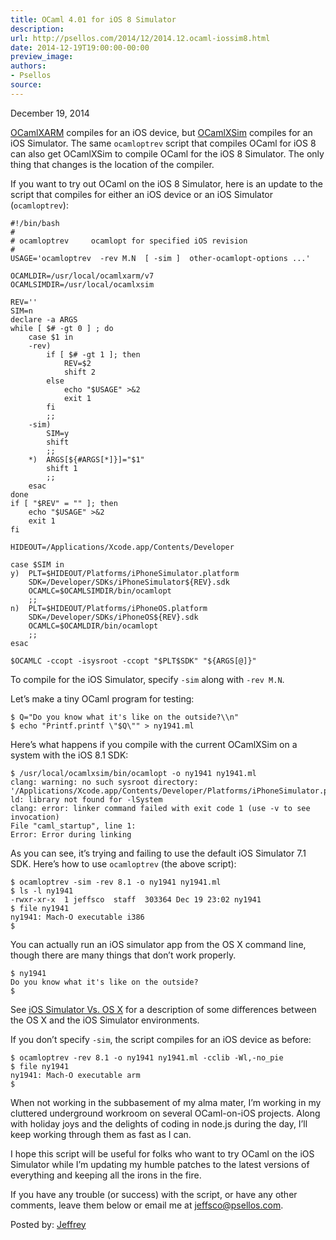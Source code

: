 ```yaml
---
title: OCaml 4.01 for iOS 8 Simulator
description:
url: http://psellos.com/2014/12/2014.12.ocaml-iossim8.html
date: 2014-12-19T19:00:00-00:00
preview_image:
authors:
- Psellos
source:
---
```


<div class="date">December 19, 2014</div>

<p><a href="http://psellos.com/ocaml/compile-to-iphone.html">OCamlXARM</a> compiles for an iOS device, but <a href="http://psellos.com/ocaml/compile-to-iossim.html">OCamlXSim</a> compiles
for an iOS Simulator. The same <code>ocamloptrev</code> script that compiles OCaml
for iOS 8 can also get OCamlXSim to compile OCaml for the iOS 8
Simulator. The only thing that changes is the location of the compiler.</p>

<p>If you want to try out OCaml on the iOS 8 Simulator, here is an update
to the script that compiles for either an iOS device or an iOS Simulator
(<code>ocamloptrev</code>):</p>

<pre><code>#!/bin/bash
#
# ocamloptrev     ocamlopt for specified iOS revision
#
USAGE='ocamloptrev  -rev M.N  [ -sim ]  other-ocamlopt-options ...'

OCAMLDIR=/usr/local/ocamlxarm/v7
OCAMLSIMDIR=/usr/local/ocamlxsim

REV=''
SIM=n
declare -a ARGS
while [ $# -gt 0 ] ; do
    case $1 in
    -rev)
        if [ $# -gt 1 ]; then
            REV=$2
            shift 2
        else
            echo "$USAGE" &gt;&amp;2
            exit 1
        fi
        ;;
    -sim)
        SIM=y
        shift
        ;;
    *)  ARGS[${#ARGS[*]}]="$1"
        shift 1
        ;;
    esac
done
if [ "$REV" = "" ]; then
    echo "$USAGE" &gt;&amp;2
    exit 1
fi

HIDEOUT=/Applications/Xcode.app/Contents/Developer 

case $SIM in
y)  PLT=$HIDEOUT/Platforms/iPhoneSimulator.platform 
    SDK=/Developer/SDKs/iPhoneSimulator${REV}.sdk 
    OCAMLC=$OCAMLSIMDIR/bin/ocamlopt
    ;;
n)  PLT=$HIDEOUT/Platforms/iPhoneOS.platform 
    SDK=/Developer/SDKs/iPhoneOS${REV}.sdk 
    OCAMLC=$OCAMLDIR/bin/ocamlopt
    ;;
esac

$OCAMLC -ccopt -isysroot -ccopt "$PLT$SDK" "${ARGS[@]}"</code></pre>

<p>To compile for the iOS Simulator, specify <code>-sim</code> along with <code>-rev M.N</code>.</p>

<p>Let’s make a tiny OCaml program for testing:</p>

<pre><code>$ Q="Do you know what it's like on the outside?\\n"
$ echo "Printf.printf \"$Q\"" &gt; ny1941.ml</code></pre>

<p>Here’s what happens if you compile with the current OCamlXSim on a
system with the iOS 8.1 SDK:</p>

<pre><code>$ /usr/local/ocamlxsim/bin/ocamlopt -o ny1941 ny1941.ml
clang: warning: no such sysroot directory: '/Applications/Xcode.app/Contents/Developer/Platforms/iPhoneSimulator.platform/Developer/SDKs/iPhoneSimulator7.1.sdk'
ld: library not found for -lSystem
clang: error: linker command failed with exit code 1 (use -v to see invocation)
File "caml_startup", line 1:
Error: Error during linking</code></pre>

<p>As you can see, it’s trying and failing to use the default iOS Simulator
7.1 SDK. Here’s how to use <code>ocamloptrev</code> (the above script):</p>

<pre><code>$ ocamloptrev -sim -rev 8.1 -o ny1941 ny1941.ml
$ ls -l ny1941
-rwxr-xr-x  1 jeffsco  staff  303364 Dec 19 23:02 ny1941
$ file ny1941
ny1941: Mach-O executable i386
$</code></pre>

<p>You can actually run an iOS simulator app from the OS X command line,
though there are many things that don’t work properly.</p>

<pre><code>$ ny1941
Do you know what it's like on the outside?
$</code></pre>

<p>See <a href="http://psellos.com/2012/04/2012.04.iossim-vs-osx.html">iOS Simulator Vs. OS X</a> for a
description of some differences between the OS X and the iOS Simulator
environments.</p>

<p>If you don’t specify <code>-sim</code>, the script compiles for an iOS device as
before:</p>

<pre><code>$ ocamloptrev -rev 8.1 -o ny1941 ny1941.ml -cclib -Wl,-no_pie
$ file ny1941
ny1941: Mach-O executable arm
$ </code></pre>

<p>When not working in the subbasement of my alma mater, I’m working in my
cluttered underground workroom on several OCaml-on-iOS projects. Along
with holiday joys and the delights of coding in node.js during the day,
I’ll keep working through them as fast as I can.</p>

<p>I hope this script will be useful for folks who want to try OCaml on the
iOS Simulator while I’m updating my humble patches to the latest
versions of everything and keeping all the irons in the fire.</p>

<p>If you have any trouble (or success) with the script, or have any other
comments, leave them below or email me at <a href="mailto:jeffsco@psellos.com">jeffsco@psellos.com</a>.</p>

<p>Posted by: <a href="http://psellos.com/aboutus.html#jeffreya.scofieldphd">Jeffrey</a></p>

<p></p>

